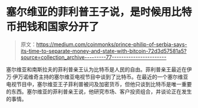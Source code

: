 # 塞尔维亚的菲利普王子说，是时候用比特币把钱和国家分开了

> 原文：<https://medium.com/coinmonks/prince-philip-of-serbia-says-its-time-to-separate-money-and-state-with-bitcoin-72d3d57581a5?source=collection_archive---------77----------------------->

塞尔维亚和南斯拉夫的菲利普亲王认为比特币是人民的自由。菲利普亲王最近在伊万·伊万诺维奇主持的塞尔维亚电视节目中谈到了比特币。在最近的一个塞尔维亚电视节目中，塞尔维亚王子菲利普被问及加密货币，但他只谈到比特币是唯一重要的东西。塞尔维亚的菲利普亲王说，他研究市场、客户投资组合，并谈论正在发生的事情。